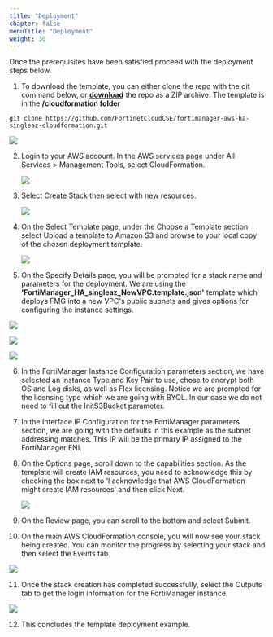 ```yaml
---
title: "Deployment"
chapter: false
menuTitle: "Deployment"
weight: 30
---
```


Once the prerequisites have been satisfied proceed with the deployment steps below.

1.  To download the template, you can either clone the repo with the git command below, or [**download**](https://github.com/FortinetCloudCSE/fortimanager-aws-ha-singleaz-cloudformation) the repo as a ZIP archive.  The template is in the **/cloudformation folder**

```
git clone https://github.com/FortinetCloudCSE/fortimanager-aws-ha-singleaz-cloudformation.git
```

![](get1.png)

2.  Login to your AWS account.  In the AWS services page under All Services > Management Tools, select CloudFormation.

	![](deploy1.png)

3.  Select Create Stack then select with new resources.

	![](deploy2.png)

4.  On the Select Template page, under the Choose a Template section select Upload a template to Amazon S3 and browse to your local copy of the chosen deployment template.

	![](deploy3.png)

5.  On the Specify Details page, you will be prompted for a stack name and parameters for the deployment.  We are using the **'FortiManager_HA_singleaz_NewVPC.template.json'** template which deploys FMG into a new VPC's public subnets and gives options for configuring the instance settings.

![](deploy4a.png)

![](deploy4b.png)

![](deploy4c.png)

6.  In the FortiManager Instance Configuration parameters section, we have selected an Instance Type and Key Pair to use, chose to encrypt both OS and Log disks, as well as Flex licensing.  Notice we are prompted for the licensing type which we are going with BYOL.  In our case we do not need to fill out the InitS3Bucket parameter.

7.  In the Interface IP Configuration for the FortiManager parameters section, we are going with the defaults in this example as the subnet addressing matches.  This IP will be the primary IP assigned to the FortiManager ENI.

8.  On the Options page, scroll down to the capabilities section.  As the template will create IAM resources, you need to acknowledge this by checking the box next to ‘I acknowledge that AWS CloudFormation might create IAM resources’ and then click Next.

	![](deploy5.png)

9.  On the Review page, you can scroll to the bottom and select Submit.

10.  On the main AWS CloudFormation console, you will now see your stack being created.  You can monitor the progress by selecting your stack and then select the Events tab.

![](deploy6.png)

11.  Once the stack creation has completed successfully, select the Outputs tab to get the login information for the FortiManager instance.

![](deploy7.png)

12.  This concludes the template deployment example.
